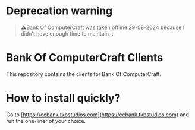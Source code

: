 # Deprecation warning
> ⚠️Bank Of ComputerCraft was taken offline 29-08-2024 because I didn't have enough time to maintain it.

# Bank Of ComputerCraft Clients

This repository contains the clients for Bank Of ComputerCraft.

# How to install quickly?
Go to [https://ccbank.tkbstudios.com](https://ccbank.tkbstudios.com) and run the one-liner of your choice.
